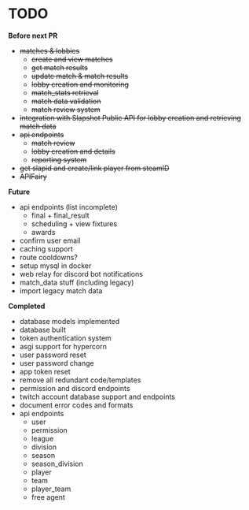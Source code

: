 # TODO

**Before next PR**
 - ~~matches & lobbies~~
   - ~~create and view matches~~
   - ~~get match results~~
   - ~~update match & match results~~
   - ~~lobby creation and monitoring~~
   - ~~match_stats retrieval~~
   - ~~match data validation~~
   - ~~match review system~~
 - ~~integration with Slapshot Public API for lobby creation and retrieving match data~~
 - ~~api endpoints~~
   - ~~match review~~
   - ~~lobby creation and details~~
   - ~~reporting system~~
 - ~~get slapid and create/link player from steamID~~
 - ~~APIFairy~~

**Future**
 - api endpoints (list incomplete)
   - final + final_result
   - scheduling + view fixtures
   - awards
 - confirm user email
 - caching support
 - route cooldowns?
 - setup mysql in docker
 - web relay for discord bot notifications
 - match_data stuff (including legacy)
 - import legacy match data

**Completed**
 - database models implemented
 - database built
 - token authentication system
 - asgi support for hypercorn
 - user password reset
 - user password change
 - app token reset
 - remove all redundant code/templates
 - permission and discord endpoints
 - twitch account database support and endpoints
 - document error codes and formats
 - api endpoints
   - user
   - permission
   - league
   - division
   - season
   - season_division
   - player
   - team
   - player_team
   - free agent